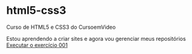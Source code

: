 # html5-css3
 Curso de HTML5 e CSS3 do CursoemVideo

 Estou aprendendo a criar sites e agora vou gerenciar meus repositórios
 <a href="https://viniciusarisp.github.io/html5-css3/exercicios/ex001/index.html">Executar o exercício 001</a>
